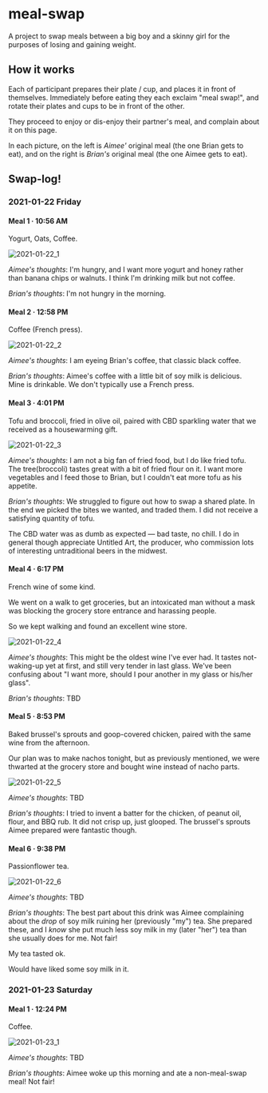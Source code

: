 # meal-swap

A project to swap meals between a big boy and a skinny girl
for the purposes of losing and gaining weight.

## How it works

Each of participant prepares their plate / cup,
and places it in front of themselves.
Immediately before eating
they each exclaim "meal swap!",
and rotate their plates and cups to be in front
of the other.

They proceed to enjoy or dis-enjoy their partner's meal,
and complain about it on this page.

In each picture,
on the left is _Aimee'_ original meal
(the one Brian gets to eat),
and on the right is _Brian's_ original meal
(the one Aimee gets to eat).

## Swap-log!


### 2021-01-22 Friday


#### Meal 1 · 10:56 AM

Yogurt, Oats, Coffee.

![2021-01-22_1](images/2021-01-22_1.jpg)

_Aimee's thoughts_: 
I'm hungry, and I want more yogurt and honey rather than banana chips or walnuts.
I think I'm drinking milk but not coffee.

_Brian's thoughts_:
I'm not hungry in the morning.


#### Meal 2 · 12:58 PM

Coffee (French press).

![2021-01-22_2](images/2021-01-22_2.jpg)

_Aimee's thoughts_:
I am eyeing Brian's coffee, that classic black coffee.

_Brian's thoughts_:
Aimee's coffee with a little bit of soy milk is delicious.
Mine is drinkable.
We don't typically use a French press.


#### Meal 3 · 4:01 PM

Tofu and broccoli,
fried in olive oil,
paired with CBD sparkling water that we received as a housewarming gift.

![2021-01-22_3](images/2021-01-22_3.jpg)

_Aimee's thoughts_:
I am not a big fan of fried food, but I do like fried tofu.
The tree(broccoli) tastes great with a bit of fried flour on it.
I want more vegetables and I feed those to Brian, but I couldn't eat more tofu as his appetite.

_Brian's thoughts_:
We struggled to figure out how to swap a shared plate.
In the end we picked the bites we wanted,
and traded them.
I did not receive a satisfying quantity of tofu.

The CBD water was as dumb as expected &mdash;
bad taste, no chill.
I do in general though appreciate Untitled Art,
the producer,
who commission lots of interesting untraditional beers in the midwest.


#### Meal 4 · 6:17 PM

French wine of some kind.

We went on a walk to get groceries,
but an intoxicated man without a mask was blocking
the grocery store entrance and harassing people.

So we kept walking and found an excellent wine store.

![2021-01-22_4](images/2021-01-22_4.jpg)

_Aimee's thoughts_:
This might be the oldest wine I've ever had. It tastes not-waking-up yet at first,
and still very tender in last glass. We've been confusing about
"I want more, should I pour another in my glass or his/her glass".

_Brian's thoughts_:
TBD


#### Meal 5 · 8:53 PM

Baked brussel's sprouts and goop-covered chicken,
paired with the same wine from the afternoon.

Our plan was to make nachos tonight,
but as previously mentioned,
we were thwarted at the grocery store and bought wine instead of nacho parts.

![2021-01-22_5](images/2021-01-22_5.jpg)

_Aimee's thoughts_: TBD

_Brian's thoughts_:
I tried to invent a batter for the chicken,
of peanut oil, flour, and BBQ rub.
It did not crisp up, just glooped.
The brussel's sprouts Aimee prepared were fantastic though.


#### Meal 6 · 9:38 PM

Passionflower tea.

![2021-01-22_6](images/2021-01-22_6.jpg)

_Aimee's thoughts_:
TBD

_Brian's thoughts_:
The best part about this drink
was Aimee complaining about the _drop_ of soy milk ruining her (previously "my") tea.
She prepared these,
and I _know_ she put much less soy milk in my (later "her") tea than she usually does for me.
Not fair!

My tea tasted ok.

Would have liked some soy milk in it.


### 2021-01-23 Saturday


#### Meal 1 · 12:24 PM

Coffee.

![2021-01-23_1](images/2021-01-23_1.jpg)

_Aimee's thoughts_:
TBD

_Brian's thoughts_:
Aimee woke up this morning and ate a non-meal-swap meal!
Not fair!
